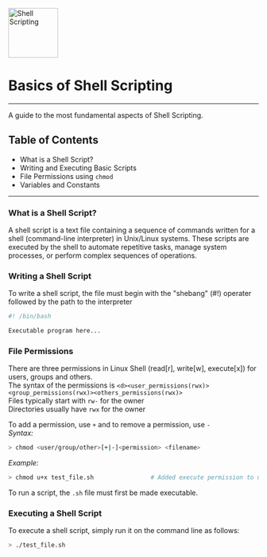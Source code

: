 <img src="https://cdn.freebiesupply.com/images/large/2x/linux-logo-png-transparent.png" alt="Shell Scripting" width=100></img>

# Basics of Shell Scripting

---

A guide to the most fundamental aspects of Shell Scripting.

## Table of Contents
- What is a Shell Script?
- Writing and Executing Basic Scripts
- File Permissions using `chmod`
- Variables and Constants

---

### What is a Shell Script?

A shell script is a text file containing a sequence of commands written for a shell (command-line interpreter) in Unix/Linux systems. These scripts are executed by the shell to automate repetitive tasks, manage system processes, or perform complex sequences of operations.

### Writing a Shell Script

To write a shell script, the file must begin with the "shebang" (#!) operater followed by the path to the interpreter
```bash
#! /bin/bash

Executable program here...
```

### File Permissions

There are three permissions in Linux Shell (read[r], write[w], execute[x]) for users, groups and others.  
The syntax of the permissions is `<d><user_permissions(rwx)><group_permissions(rwx)><others_permissions(rwx)>` <br>
Files typically start with `rw-` for the owner <br>
Directories usually have `rwx` for the owner <br>

To add a permission, use `+` and to remove a permission, use `-` <br> 
*Syntax:* <br>
```bash
> chmod <user/group/other>[+|-]<permission> <filename>
```
*Example:* <br>
```bash
> chmod u+x test_file.sh                # Added execute permission to user
```

To run a script, the `.sh` file must first be made executable.

### Executing a Shell Script

To execute a shell script, simply run it on the command line as follows:
```bash
> ./test_file.sh
``` 
